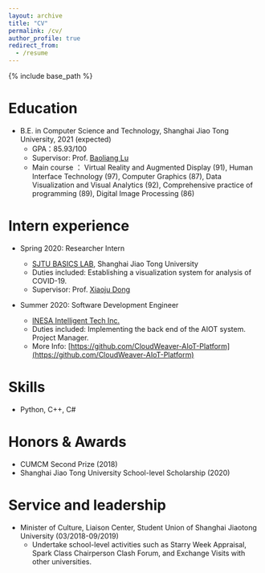 ```yaml
---
layout: archive
title: "CV"
permalink: /cv/
author_profile: true
redirect_from:
  - /resume
---
```


{% include base_path %}

Education
======
* B.E. in Computer Science and Technology, Shanghai Jiao Tong University, 2021 (expected)
  * GPA：85.93/100
  * Supervisor: Prof. [Baoliang Lu](http://bcmi.sjtu.edu.cn/~blu/)
  * Main course ： Virtual Reality and Augmented Display (91), Human Interface Technology (97), Computer Graphics (87), Data Visualization and Visual Analytics (92), Comprehensive practice of programming (89), Digital Image Processing (86)
  
Intern experience
======
* Spring 2020: Researcher Intern
  * [SJTU BASICS LAB](https://basics.sjtu.edu.cn/), Shanghai Jiao Tong University
  * Duties included: Establishing a visualization system for analysis of COVID-19.
  * Supervisor: Prof. [Xiaoju Dong](http://basics.sjtu.edu.cn/~xiaoju/)

* Summer 2020: Software Development Engineer
  * [INESA Intelligent Tech Inc.](https://www.inesa-it.com/)
  * Duties included: Implementing the back end of the AIOT system. Project Manager.
  * More Info: [https://github.com/CloudWeaver-AIoT-Platform](https://github.com/CloudWeaver-AIoT-Platform)
  
Skills
======
* Python, C++, C#
 
Honors & Awards
======
* CUMCM Second Prize (2018)
* Shanghai Jiao Tong University School-level Scholarship (2020)
  
Service and leadership
======
* Minister of Culture, Liaison Center, Student Union of Shanghai Jiaotong University (03/2018-09/2019)
  * Undertake school-level activities such as Starry Week Appraisal, Spark Class Chairperson Clash Forum, and Exchange Visits with other universities.
